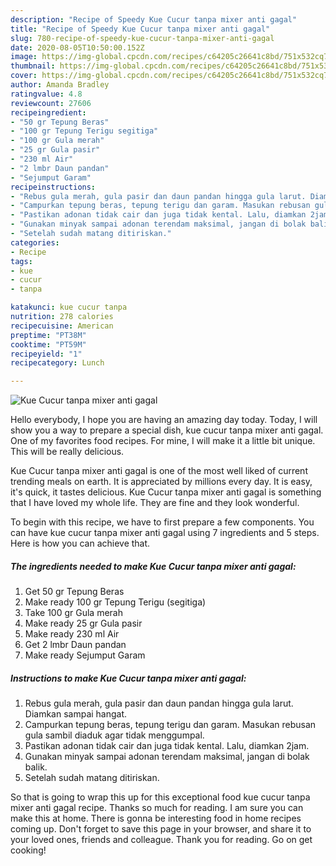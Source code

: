 ```yaml
---
description: "Recipe of Speedy Kue Cucur tanpa mixer anti gagal"
title: "Recipe of Speedy Kue Cucur tanpa mixer anti gagal"
slug: 780-recipe-of-speedy-kue-cucur-tanpa-mixer-anti-gagal
date: 2020-08-05T10:50:00.152Z
image: https://img-global.cpcdn.com/recipes/c64205c26641c8bd/751x532cq70/kue-cucur-tanpa-mixer-anti-gagal-foto-resep-utama.jpg
thumbnail: https://img-global.cpcdn.com/recipes/c64205c26641c8bd/751x532cq70/kue-cucur-tanpa-mixer-anti-gagal-foto-resep-utama.jpg
cover: https://img-global.cpcdn.com/recipes/c64205c26641c8bd/751x532cq70/kue-cucur-tanpa-mixer-anti-gagal-foto-resep-utama.jpg
author: Amanda Bradley
ratingvalue: 4.8
reviewcount: 27606
recipeingredient:
- "50 gr Tepung Beras"
- "100 gr Tepung Terigu segitiga"
- "100 gr Gula merah"
- "25 gr Gula pasir"
- "230 ml Air"
- "2 lmbr Daun pandan"
- "Sejumput Garam"
recipeinstructions:
- "Rebus gula merah, gula pasir dan daun pandan hingga gula larut. Diamkan sampai hangat."
- "Campurkan tepung beras, tepung terigu dan garam. Masukan rebusan gula sambil diaduk agar tidak menggumpal."
- "Pastikan adonan tidak cair dan juga tidak kental. Lalu, diamkan 2jam."
- "Gunakan minyak sampai adonan terendam maksimal, jangan di bolak balik."
- "Setelah sudah matang ditiriskan."
categories:
- Recipe
tags:
- kue
- cucur
- tanpa

katakunci: kue cucur tanpa 
nutrition: 278 calories
recipecuisine: American
preptime: "PT38M"
cooktime: "PT59M"
recipeyield: "1"
recipecategory: Lunch

---
```



![Kue Cucur tanpa mixer anti gagal](https://img-global.cpcdn.com/recipes/c64205c26641c8bd/751x532cq70/kue-cucur-tanpa-mixer-anti-gagal-foto-resep-utama.jpg)

Hello everybody, I hope you are having an amazing day today. Today, I will show you a way to prepare a special dish, kue cucur tanpa mixer anti gagal. One of my favorites food recipes. For mine, I will make it a little bit unique. This will be really delicious.



Kue Cucur tanpa mixer anti gagal is one of the most well liked of current trending meals on earth. It is appreciated by millions every day. It is easy, it's quick, it tastes delicious. Kue Cucur tanpa mixer anti gagal is something that I have loved my whole life. They are fine and they look wonderful.


To begin with this recipe, we have to first prepare a few components. You can have kue cucur tanpa mixer anti gagal using 7 ingredients and 5 steps. Here is how you can achieve that.

<!--inarticleads1-->

##### The ingredients needed to make Kue Cucur tanpa mixer anti gagal:

1. Get 50 gr Tepung Beras
1. Make ready 100 gr Tepung Terigu (segitiga)
1. Take 100 gr Gula merah
1. Make ready 25 gr Gula pasir
1. Make ready 230 ml Air
1. Get 2 lmbr Daun pandan
1. Make ready Sejumput Garam




<!--inarticleads2-->

##### Instructions to make Kue Cucur tanpa mixer anti gagal:

1. Rebus gula merah, gula pasir dan daun pandan hingga gula larut. Diamkan sampai hangat.
1. Campurkan tepung beras, tepung terigu dan garam. Masukan rebusan gula sambil diaduk agar tidak menggumpal.
1. Pastikan adonan tidak cair dan juga tidak kental. Lalu, diamkan 2jam.
1. Gunakan minyak sampai adonan terendam maksimal, jangan di bolak balik.
1. Setelah sudah matang ditiriskan.




So that is going to wrap this up for this exceptional food kue cucur tanpa mixer anti gagal recipe. Thanks so much for reading. I am sure you can make this at home. There is gonna be interesting food in home recipes coming up. Don't forget to save this page in your browser, and share it to your loved ones, friends and colleague. Thank you for reading. Go on get cooking!
